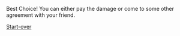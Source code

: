 Best Choice! You can either pay the damage or come to some other agreement with your friend. 

[Start-over](../README.md)